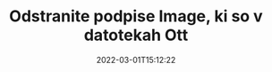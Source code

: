 ---
############################# Static ############################
layout: "auto-gen-signature"
date: 2022-03-01T15:12:22
draft: false
operation: Delete
signaturetype: Image
fileformat: Ott
productName: Java
lang: sl
productCode: java
otherformats: pdf doc docx docm dot dotm dotx odt ott rtf xls xlsx xlsm xlsb csv ods ots xltx xltm ppt pptx pps ppsx odp otp potx potm pptm ppsm
breadcrumb: Put Image signature on Ott for Java

############################# Head ############################
head_title: "Izbrišite podpise Image iz datotek Ott prek Java"
head_description: "Brisanje določenih podpisov Image iz podpisanih dokumentov Ott je mogoče preprosto izvesti s kratko kodo Java."

############################# Header ############################
title: "Odstranite podpise Image, ki so v datotekah Ott"
description: "Izbrišite različne podpise Image iz dokumentov Ott. Odstranjevanje podpisov Image zahteva preprosto kodo Java."
bg_image: "https://cms.admin.containerize.com/templates/aspose/App_Themes/V3/images/bg/header1.png"
bg_overlay: false
button:
    enable: true

############################# SubMenu ############################
submenu:
    enable: true

    left:
        img_alt: "GroupDocs.Signature for Java"
        image: "https://cms.admin.containerize.com/templates/groupdocs/images/product-logos/90x90-noborder/groupdocs-signature-java.png"
        product: "GroupDocs.Signature"
        platform: "Java"



############################# About ############################
about:
    enable: true
    title: "Pridobite informacije o funkcijah API-ja GroupDocs.Signature for Java"
    content: |
        [GroupDocs.Signature for Java](https://products.groupdocs.com/signature/java/) API ponuja številne načine za obdelavo vaših dokumentov z uporabo elektronskih podpisov. Na voljo so digitalni podpisi, kot so besedila, slike, digitalna potrdila, črtne kode, QR-kode, žigi ali metapodatki. Stranke imajo možnost dodajanja, brisanja, posodabljanja, preverjanja ali iskanja digitalnih podpisov v PDF-jih, dokumentih MS Word, delovnih zvezkih MS Excel, predstavitvah MS PowerPoint, datotekah Adobe Photoshop in različnih slikovnih formatih. Na voljo je ogromno uporabnih funkcij in nastavitev.
    

############################# Steps ############################
steps:
    enable: true
    title_left: "Kako odstraniti podpise Image iz vašega dokumenta Ott"
    content_left: |
        [GroupDocs.Signature for Java](https://products.groupdocs.com/signature/java/) nudi uporabno funkcijo za čiščenje dokumentov Ott podpisov Image z nekaj vrsticami kode.
        
        * Najprej ustvarite pot podajanja predmeta podpisa do vašega dokumenta kot parameter konstruktorja.
        * Nato ustvarite ustrezen predmet podpisa in nastavite njegov enolični identifikator.
        * Po tem pokličite metodo Delete, ki posreduje predmet podpisa, ki ga je treba izbrisati.
        * Končno, procesni rezultati operacije.

    title_right: "Sistemske zahteve"
    content_right: |
        GroupDocs.Signature for Java so podprti na vseh glavnih platformah in operacijskih sistemih. Preden izvedete spodnjo kodo, se prepričajte, da imate v sistemu nameščene naslednje predpogoje.

        * Operacijski sistemi: Microsoft Windows, Linux, MacOS
        * Razvojna okolja: NetBeans, Intellij IDEA, Eclipse, etc.
        * Java runtime: J2SE 6.0 and above
        * Prenesite najnovejšo različico GroupDocs.Signature for Java iz [Maven](https://repository.groupdocs.com/webapp/#/artifacts/browse/tree/General/repo/com/groupdocs/groupdocs-signature)
         
    code: |
        ```java    
                
        // Set up input Ott file
        String filePath = "input.ott";
        // Set up output file
        String outputFilePath = "output.ott";

        // Instantiate Signature for input file
        Signature signature = new Signature(filePath);

        // Id of signature which is supposed to be deleted
        // such Id may be obtained as result of search operation
        String id = "e3ad0ec7-9abf-426d-b9aa-b3328f3f1470";

        // provide signature features to delete
        ImageSignature signatureToDelete = new ImageSignature(id);

        // delete signature
        Boolean deleteResult = signature.delete(outputFilePath, signatureToDelete);

        // process deletion result
        if (deleteResult)
        {
                System.out.println("Signature was deleted successfully!");
        }
        ```

############################# Demos ############################
demos:
    enable: true
    title: "Podpisovanje s podpisi Image Demo v živo"
    content: |
       Takoj dodajte različne elektronske podpise v datoteko Ott tako, da obiščete spletno mesto [GroupDocs.Signature App](https://products.groupdocs.app/signature/family).          

############################# More Formats ############################
more_formats:
    enable: true
    title: "Izbrišite svoje podpise Image z Java"
    content: |
        "Brisanje e-podpisov, ki so bili dodani v različne formate dokumentov. Hitro odstranite podpise brez dodatne kode."
    format: 
       
       
back_to_top:
    enable: true
---